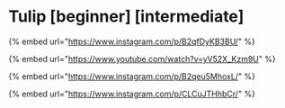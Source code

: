 # Tulip \[beginner] \[intermediate]

{% embed url="https://www.instagram.com/p/B2qfDyKB3BU/" %}

{% embed url="https://www.youtube.com/watch?v=yV52X_Kzm9U" %}

{% embed url="https://www.instagram.com/p/B2qeu5MhoxL/" %}

{% embed url="https://www.instagram.com/p/CLCuJTHhbCr/" %}

